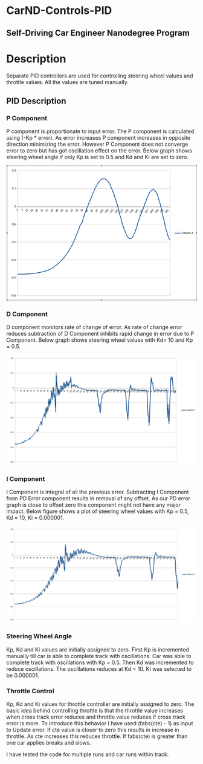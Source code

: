 # CarND-Controls-PID
Self-Driving Car Engineer Nanodegree Program
---
# Description
Separate PID controllers are used for controlling steering wheel values and throttle values. All the values are tuned manually.

## PID Description

### P Component
P component is proportionate to input error. The P component is calculated using (-Kp * error). As error increases P component increases in opposite direction minimizing the error. However P Component does not converge error to zero but has got oscillation effect on the error. Below graph shows steering wheel angle if only Kp is set to 0.5 and Kd and Ki are set to zero.

![alt P-Controller](https://raw.githubusercontent.com/mrai1983/PIDController/master/P-Controller.png)

### D Component
D component monitors rate of change of error. As rate of change error reduces subtraction of D Component inhibits rapid change in error due to P Component. Below graph shows steering wheel values with Kd= 10 and Kp = 0.5.

![PD-Component](https://raw.githubusercontent.com/mrai1983/PIDController/master/PD-Controller.png)

### I Component
I Component is integral of all the previous error. Subtracting I Component from PD Error component results in removal of any offset. As our PD error graph is close to offset zero this component might not have any major impact. Below figure shows a plot of steering wheel values with Kp = 0.5, Kd = 10, Ki = 0.000001.

![PID Controller](https://raw.githubusercontent.com/mrai1983/PIDController/master/PID.png)

### Steering Wheel Angle
Kp, Kd and Ki values are initially assigned to zero. First Kp is incremented manually till car is able to complete track with oscillations. Car was able to complete track with oscillations with Kp = 0.5. Then Kd was incremented to reduce oscillations. The oscillations reduces at Kd = 10. Ki was selected to be 0.000001.

### Throttle Control
Kp, Kd and Ki values for throttle controller are initially assigned to zero. The basic idea behind controlling throttle is that the throttle value increases when cross track error reduces and throttle value reduces if cross track error is more. To introduce this behavior I have used (fabs(cte) - 1) as input to Update error. If cte value is closer to zero this results in increase in throttle. As cte increases this reduces throttle. If fabs(cte) is greater than one car applies breaks and slows. 

I have tested the code for multiple runs and car runs within track.




